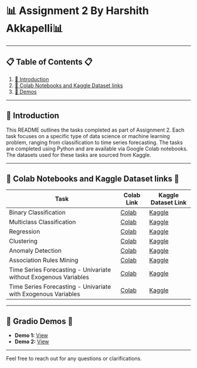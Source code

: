 
# 📊 Assignment 2 By Harshith Akkapelli📊


---

## 📋 Table of Contents 📋
1. [🌟 Introduction](#introduction)
2. [📝 Colab Notebooks and Kaggle Dataset links](#assignment-table)
3. [🎥 Demos](#demos)

---

## 🌟 Introduction
This README outlines the tasks completed as part of Assignment 2. Each task focuses on a specific type of data science or machine learning problem, ranging from classification to time series forecasting. The tasks are completed using Python and are available via Google Colab notebooks. The datasets used for these tasks are sourced from Kaggle.

---

## 📝 Colab Notebooks and Kaggle Dataset links 📝

| Task                                                | Colab Link                                                                                               | Kaggle Dataset Link                                                                                                               |
|-----------------------------------------------------|----------------------------------------------------------------------------------------------------------|-----------------------------------------------------------------------------------------------------------------------------------|
| Binary Classification                               | [Colab](https://colab.research.google.com/drive/1tvCCR24dJAahKY3z1TmdMPeC2kRvKLwM?usp=sharing)         | [Kaggle](https://www.kaggle.com/datasets/teejmahal20/airline-passenger-satisfaction)                                                |
| Multiclass Classification                           | [Colab](https://colab.research.google.com/drive/1J1ojvDIbMuttfd7KMN3YqBTeOEGgFe4f?usp=sharing)         | [Kaggle](https://www.kaggle.com/datasets/saloni1712/threads-an-instagram-app-reviews)                                               |
| Regression                                          | [Colab](https://colab.research.google.com/drive/1DQuPkCEZur-0kAPL8UIUsoxMrI0g1d4U?usp=sharing)         | [Kaggle](https://www.kaggle.com/datasets/mohansacharya/graduate-admissions?select=Admission_Predict.csv)                              |
| Clustering                                          | [Colab](https://colab.research.google.com/drive/1ledflem8ojrGdD0ZBMdpPqIrnbUWP7Xk?usp=sharing)         | [Kaggle](https://www.kaggle.com/datasets/dev0914sharma/customer-clustering?select=segmentation+data.csv)                              |
| Anomaly Detection                                   | [Colab](https://colab.research.google.com/drive/1GCqtjB2TZzCHj-l_I4fKBL4RlrbEmzgq?usp=sharing)         | [Kaggle](https://www.kaggle.com/datasets/anushonkar/network-anamoly-detection?select=Train.txt)                                      |
| Association Rules Mining                            | [Colab](https://colab.research.google.com/drive/1LUea35FR-E1NbkBJPalebdg-4z7BQ0S8?usp=sharing)         | [Kaggle](https://www.kaggle.com/datasets/heeraldedhia/groceries-dataset)                                                            |
| Time Series Forecasting - Univariate without Exogenous Variables | [Colab](https://colab.research.google.com/drive/1XQEWWAtGeuXP4ZpkOjjqSrxjH8QHaOFs?usp=sharing) | [Kaggle](https://www.kaggle.com/datasets/ayushnitb/tourist-numbers-univariate-forecasting-dataset)                                   |
| Time Series Forecasting - Univariate with Exogenous Variables    | [Colab](https://colab.research.google.com/drive/1-Togkz-S42C5nBJvXy5bhONKPGPs5Gjo?usp=sharing)  | [Kaggle](https://www.kaggle.com/datasets/rupakroy/lstm-datasets-multivariate-univariate)                                              |

---

## 🎥 Gradio Demos 🎥
- **Demo 1:** [View](https://drive.google.com/file/d/1AsXI5JFRp0JPuAUNoJm49sEBhBQkx5WR/view?usp=sharing)
- **Demo 2:** [View](https://drive.google.com/file/d/1_68Nv0lsL-FOMoNnW0rM3lFXM9_VMV4D/view?usp=sharing)

---

Feel free to reach out for any questions or clarifications.

